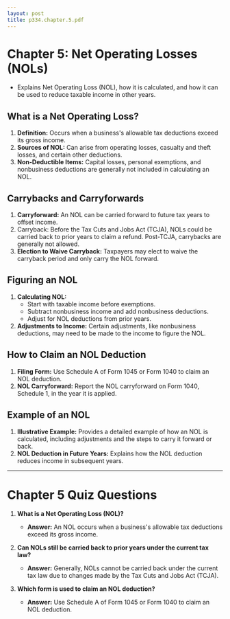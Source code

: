 ```yaml
---
layout: post
title: p334.chapter.5.pdf
--- 
```


# Chapter 5: Net Operating Losses (NOLs)

- Explains Net Operating Loss (NOL), how it is calculated, and how it can be used to reduce taxable income in other years.

## What is a Net Operating Loss?

1. **Definition:** Occurs when a business's allowable tax deductions exceed its gross income.
2. **Sources of NOL:** Can arise from operating losses, casualty and theft losses, and certain other deductions.
3. **Non-Deductible Items:** Capital losses, personal exemptions, and nonbusiness deductions are generally not included in calculating an NOL.

## Carrybacks and Carryforwards

1. **Carryforward:** An NOL can be carried forward to future tax years to offset income.
2. Carryback: Before the Tax Cuts and Jobs Act (TCJA), NOLs could be carried back to prior years to claim a refund. Post-TCJA, carrybacks are generally not allowed.
3. **Election to Waive Carryback:** Taxpayers may elect to waive the carryback period and only carry the NOL forward.

## Figuring an NOL

1. **Calculating NOL:**  
   - Start with taxable income before exemptions.
   - Subtract nonbusiness income and add nonbusiness deductions.
   - Adjust for NOL deductions from prior years.
2. **Adjustments to Income:** Certain adjustments, like nonbusiness deductions, may need to be made to the income to figure the NOL.

## How to Claim an NOL Deduction

1. **Filing Form:** Use Schedule A of Form 1045 or Form 1040 to claim an NOL deduction.
2. **NOL Carryforward:** Report the NOL carryforward on Form 1040, Schedule 1, in the year it is applied.

## Example of an NOL

1. **Illustrative Example:** Provides a detailed example of how an NOL is calculated, including adjustments and the steps to carry it forward or back.
2. **NOL Deduction in Future Years:** Explains how the NOL deduction reduces income in subsequent years.

---

# Chapter 5 Quiz Questions

1. **What is a Net Operating Loss (NOL)?**
   - **Answer:** An NOL occurs when a business's allowable tax deductions exceed its gross income.

2. **Can NOLs still be carried back to prior years under the current tax law?**
   - **Answer:** Generally, NOLs cannot be carried back under the current tax law due to changes made by the Tax Cuts and Jobs Act (TCJA).

3. **Which form is used to claim an NOL deduction?**
   - **Answer:** Use Schedule A of Form 1045 or Form 1040 to claim an NOL deduction.
